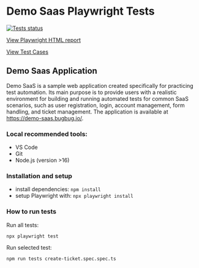 # Demo Saas Playwright Tests
[![Tests status](https://github.com/BeataMekal/demo-saas/actions/workflows/test-runner.yaml/badge.svg)](https://github.com/BeataMekal/demo-saas/actions/workflows/test-runner.yaml)

[View Playwright HTML report](https://beatamekal.github.io/demo-saas/)

[View Test Cases](TEST_CASES.md)

## Demo Saas Application

Demo SaaS is a sample web application created specifically for practicing test automation. Its main purpose is to provide users with a realistic environment for building and running automated tests for common SaaS scenarios, such as user registration, login, account management, form handling, and ticket management. The application is available at https://demo-saas.bugbug.io/. 

### Local recommended tools:

- VS Code
- Git
- Node.js (version >16)

### Installation and setup

- install dependencies: `npm install`
- setup Playwright with: `npx playwright install`

### How to run tests

Run all tests:

```
npx playwright test
```
Run selected test:
```
npm run tests create-ticket.spec.spec.ts
```

